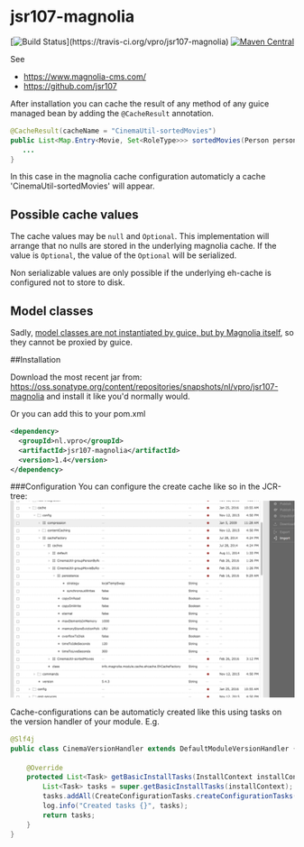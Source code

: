 # jsr107-magnolia
[![Build Status](https://travis-ci.org/vpro/jsr107-magnolia.svg?)](https://travis-ci.org/vpro/jsr107-magnolia)
[![Maven Central](https://maven-badges.herokuapp.com/maven-central/nl.vpro/jsr107-magnolia/badge.svg?style=plastic)](https://maven-badges.herokuapp.com/maven-central/nl.vpro/jsr107-magnolia-project)

See 
 - https://www.magnolia-cms.com/
 - https://github.com/jsr107

 
After installation you can cache the result of any method of any guice managed bean by adding the `@CacheResult` annotation.
```java
@CacheResult(cacheName = "CinemaUtil-sortedMovies")
public List<Map.Entry<Movie, Set<RoleType>>> sortedMovies(Person person) {
   ...
}
```

In this case in the magnolia cache configuration automaticly a cache 'CinemaUtil-sortedMovies' will appear.

## Possible cache values
The cache values may be `null` and `Optional`. This implementation will arrange that no nulls are stored in the underlying magnolia cache. If the value is `Optional`, the value of the `Optional` will be serialized.

Non serializable values are only possible if the underlying eh-cache is configured not to store to disk.

## Model classes
Sadly, [model classes are not instantiated by guice, but by Magnolia itself](https://jira.magnolia-cms.com/browse/MAGNOLIA-6601), so they cannot be proxied by guice.


##Installation

Download the most recent jar from: https://oss.sonatype.org/content/repositories/snapshots/nl/vpro/jsr107-magnolia and install it like you'd normally would.

Or you can add this to your pom.xml
```xml
<dependency>
  <groupId>nl.vpro</groupId>
  <artifactId>jsr107-magnolia</artifactId>
  <version>1.4</version>
</dependency>
```
###Configuration
You can configure the create cache like so in the JCR-tree:
![cache configuration](cache-config.png?raw=true "Cache configuration")

Cache-configurations can be automaticly created like this using tasks on the version handler of your module.
E.g.
```java
@Slf4j
public class CinemaVersionHandler extends DefaultModuleVersionHandler {
 
    @Override
    protected List<Task> getBasicInstallTasks(InstallContext installContext) {
        List<Task> tasks = super.getBasicInstallTasks(installContext);
        tasks.addAll(CreateConfigurationTasks.createConfigurationTasks(CinemaUtilWithCaching.class));
        log.info("Created tasks {}", tasks);
        return tasks;
    }
}
```



